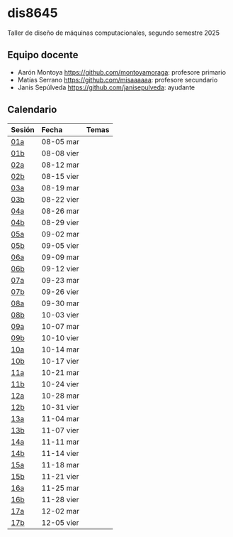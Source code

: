 # dis8645

Taller de diseño de máquinas computacionales, segundo semestre 2025

## Equipo docente

* Aarón Montoya <https://github.com/montoyamoraga>: profesore primario
* Matías Serrano <https://github.com/misaaaaaa>: profesore secundario
* Janis Sepúlveda <https://github.com/janisepulveda>: ayudante

## Calendario

| Sesión                           | Fecha       | Temas |
| :------------------------------- | :---------- | :---- |
| [01a](./00-docentes/sesion-01a/) | 08-05 mar   ||
| [01b](./00-docentes/sesion-01b/) | 08-08 vier  ||
| [02a](./00-docentes/sesion-02a/) | 08-12 mar   ||
| [02b](./00-docentes/sesion-02b/) | 08-15 vier  ||
| [03a](./00-docentes/sesion-03a/) | 08-19 mar   ||
| [03b](./00-docentes/sesion-03b/) | 08-22 vier  ||
| [04a](./00-docentes/sesion-04a/) | 08-26 mar   ||
| [04b](./00-docentes/sesion-04b/) | 08-29 vier  ||
| [05a](./00-docentes/sesion-05a/) | 09-02 mar   ||
| [05b](./00-docentes/sesion-05b/) | 09-05 vier  ||
| [06a](./00-docentes/sesion-06a/) | 09-09 mar   ||
| [06b](./00-docentes/sesion-06b/) | 09-12 vier  ||
| [07a](./00-docentes/sesion-07a/) | 09-23 mar   ||
| [07b](./00-docentes/sesion-07b/) | 09-26 vier  ||
| [08a](./00-docentes/sesion-08a/) | 09-30 mar   ||
| [08b](./00-docentes/sesion-08b/) | 10-03 vier  ||
| [09a](./00-docentes/sesion-09a/) | 10-07 mar   ||
| [09b](./00-docentes/sesion-09b/) | 10-10 vier  ||
| [10a](./00-docentes/sesion-10a/) | 10-14 mar   ||
| [10b](./00-docentes/sesion-10b/) | 10-17 vier  ||
| [11a](./00-docentes/sesion-11a/) | 10-21 mar   ||
| [11b](./00-docentes/sesion-11b/) | 10-24 vier  ||
| [12a](./00-docentes/sesion-12a/) | 10-28 mar   ||
| [12b](./00-docentes/sesion-12b/) | 10-31 vier  ||
| [13a](./00-docentes/sesion-13a/) | 11-04 mar   ||
| [13b](./00-docentes/sesion-13b/) | 11-07 vier  ||
| [14a](./00-docentes/sesion-14a/) | 11-11 mar   ||
| [14b](./00-docentes/sesion-14b/) | 11-14 vier  ||
| [15a](./00-docentes/sesion-15a/) | 11-18 mar   ||
| [15b](./00-docentes/sesion-15b/) | 11-21 vier  ||
| [16a](./00-docentes/sesion-16a/) | 11-25 mar   ||
| [16b](./00-docentes/sesion-16b/) | 11-28 vier  ||
| [17a](./00-docentes/sesion-17a/) | 12-02 mar   ||
| [17b](./00-docentes/sesion-17b/) | 12-05 vier  ||
